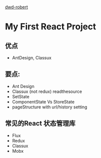 [dwd-robert](#internal)

# My First React Project

## 优点
 + AntDesign, Classux

 ## 要点:
 + Ant Design
 + Classux (not redux) readthesource
 + SetState
 + ComponentState Vs StoreState
 + pageStructure with url/history setting

 ## 常见的React 状态管理库
 + Flux
 + Redux
 + Classux
 + Mobx
